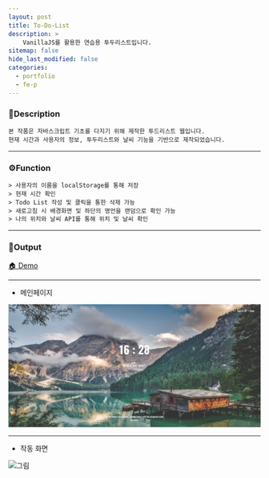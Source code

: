 ```yaml
---
layout: post
title: To-Do-List
description: >
    VanillaJS를 활용한 연습용 투두리스트입니다.
sitemap: false
hide_last_modified: false
categories:
  - portfolio
  - fe-p
---
```


<!-- ### 졸업전시회 사이트 리뉴얼-UX -->

### 📝Description
~~~html
본 작품은 자바스크립트 기초를 다지기 위해 제작한 투드리스트 웹입니다.
현재 시간과 사용자의 정보, 투두리스트와 날씨 기능을 기반으로 제작되었습니다.
~~~

----

### ⚙️Function
~~~html
> 사용자의 이름을 localStorage를 통해 저장
> 현재 시간 확인
> Todo List 작성 및 클릭을 통한 삭제 가능
> 새로고침 시 배경화면 및 하단의 명언을 랜덤으로 확인 가능
> 나의 위치와 날씨 API를 통해 위치 및 날씨 확인
~~~
----

### 📌Output

[🏠 Demo](https://choiwh000.github.io/Vanilla-JS/)

----

+ 메인페이지

![그림1](/assets/img/pofol/todolist/home.JPG)

----

+ 작동 화면


![그림](/assets/img/pofol/todolist/todolist.gif)
